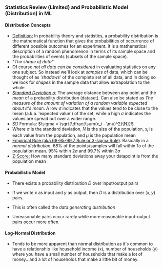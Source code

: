 ### Statistics Review (Limited) and Probabilistic Model (Distribution) in ML

#### Distribution Concepts

- [Definition:](https://en.wikipedia.org/wiki/Probability_distribution#Absolutely_continuous_probability_distribution) In probability theory and statistics, a probability distribution is the mathematical function that gives the probabilities of occurrence of different possible outcomes for an experiment. It is a mathematical description of a random phenomenon in terms of its sample space and the probabilities of events (subsets of the sample space).
- _"The *shape* of data"_
- Of course _not *all* data can be considered_ in evaluating statistics on any one subject. So instead we'll look at _samples_ of data, which can be thought of as _'shadows'_ of the complete set of all data, and in doing so we look for _shapes_ in the sample data that allow extrapolation to the whole.
- [_Standard Deviation_ $\sigma$:](https://en.wikipedia.org/wiki/Standard_deviation) The average distance between any point and the _mean_ of a probability distribution (dataset). Can also be stated as _The measure of the amount of *variation* of a random variable expected about it's mean_. A low $\sigma$ indicates that the values tend to be close to the mean (a.k.a. 'expected value') of the set, while a high $\sigma$ indicates the values are spread out over a wider range.
- SD Formula: $\sigma = \sqrt{\dfrac{\sum(x_i - \mu)^2}{N}}$
- Where $\sigma$ is the standard deviation, $N$ is the size of the population, $x_i$ is each value from the population, and $\mu$ is the population mean
- [Empirical Rule (aka 68-95-99.7 Rule or 3-sigma Rule)](https://en.wikipedia.org/wiki/68%E2%80%9395%E2%80%9399.7_rule). Basically in a _normal distribution_, 68% of the points/samples will fall within $1\sigma$ of the population mean. 95% within $2\sigma$ and 99.7% within $3\sigma$
- [Z-Score:](https://en.wikipedia.org/wiki/Standard_score) How many standard deviations away your datapoint is from the population mean

#### Probabilistic Model

- There exists a probability distribution $D$ over input/output pairs
- If we write $x$ as input and $y$ as output, then $D$ is a distribution over $(x,y)$ pairs.
- This is often called the _data generating distribution_

- Unreasonable pairs occur rarely while more reasonable input-output pairs occur more often.

#### Log-Normal Distribution

- Tends to be more apparent than normal distribution as it's common to have a relationship like household income (x), number of households (y) where you have a small number of households that make a lot of money.. and a lot of households that make a little bit of money.
